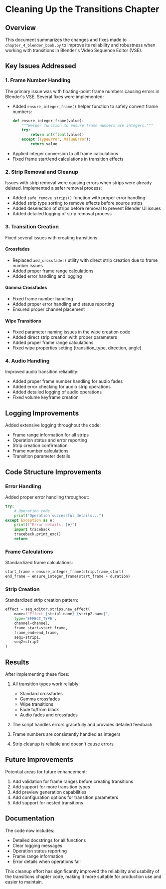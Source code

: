# Cleaning Up the Transitions Chapter

## Overview
This document summarizes the changes and fixes made to `chapter_4_blender_book.py` to improve its reliability and robustness when working with transitions in Blender's Video Sequence Editor (VSE).

## Key Issues Addressed

### 1. Frame Number Handling
The primary issue was with floating-point frame numbers causing errors in Blender's VSE. Several fixes were implemented:

- Added `ensure_integer_frame()` helper function to safely convert frame numbers:
  ```python
  def ensure_integer_frame(value):
      """Helper function to ensure frame numbers are integers."""
      try:
          return int(float(value))
      except (TypeError, ValueError):
          return value
  ```
- Applied integer conversion to all frame calculations
- Fixed frame start/end calculations in transition effects

### 2. Strip Removal and Cleanup
Issues with strip removal were causing errors when strips were already deleted. Implemented a safer removal process:

- Added `safe_remove_strips()` function with proper error handling
- Added strip type sorting to remove effects before source strips
- Added deselection of strips before removal to prevent Blender UI issues
- Added detailed logging of strip removal process

### 3. Transition Creation
Fixed several issues with creating transitions:

#### Crossfades
- Replaced `add_crossfade()` utility with direct strip creation due to frame number issues
- Added proper frame range calculations
- Added error handling and logging

#### Gamma Crossfades
- Fixed frame number handling
- Added proper error handling and status reporting
- Ensured proper channel placement

#### Wipe Transitions
- Fixed parameter naming issues in the wipe creation code
- Added direct strip creation with proper parameters
- Added proper frame range calculations
- Fixed wipe properties setting (transition_type, direction, angle)

### 4. Audio Handling
Improved audio transition reliability:

- Added proper frame number handling for audio fades
- Added error checking for audio strip operations
- Added detailed logging of audio operations
- Fixed volume keyframe creation

## Logging Improvements
Added extensive logging throughout the code:

- Frame range information for all strips
- Operation status and error reporting
- Strip creation confirmation
- Frame number calculations
- Transition parameter details

## Code Structure Improvements

### Error Handling
Added proper error handling throughout:
```python
try:
    # Operation code
    print("Operation successful details...")
except Exception as e:
    print(f"Error details: {e}")
    import traceback
    traceback.print_exc()
    return
```

### Frame Calculations
Standardized frame calculations:
```python
start_frame = ensure_integer_frame(strip.frame_start)
end_frame = ensure_integer_frame(start_frame + duration)
```

### Strip Creation
Standardized strip creation pattern:
```python
effect = seq_editor.strips.new_effect(
    name=f"Effect_{strip1.name}_{strip2.name}",
    type='EFFECT_TYPE',
    channel=channel,
    frame_start=start_frame,
    frame_end=end_frame,
    seq1=strip1,
    seq2=strip2
)
```

## Results
After implementing these fixes:

1. All transition types work reliably:
   - Standard crossfades
   - Gamma crossfades
   - Wipe transitions
   - Fade to/from black
   - Audio fades and crossfades

2. The script handles errors gracefully and provides detailed feedback

3. Frame numbers are consistently handled as integers

4. Strip cleanup is reliable and doesn't cause errors

## Future Improvements
Potential areas for future enhancement:

1. Add validation for frame ranges before creating transitions
2. Add support for more transition types
3. Add preview generation capabilities
4. Add configuration options for transition parameters
5. Add support for nested transitions

## Documentation
The code now includes:

- Detailed docstrings for all functions
- Clear logging messages
- Operation status reporting
- Frame range information
- Error details when operations fail

This cleanup effort has significantly improved the reliability and usability of the transitions chapter code, making it more suitable for production use and easier to maintain. 